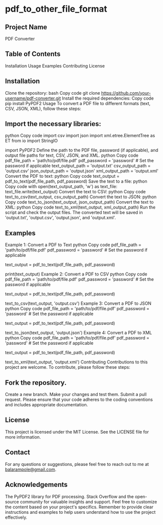 # pdf_to_other_file_format


## Project Name
PDF Converter

## Table of Contents
Installation
Usage
Examples
Contributing
License
## Installation
Clone the repository:
bash
Copy code
git clone https://github.com/your-username/pdf-converter.git
Install the required dependencies:
Copy code
pip install PyPDF2
Usage
To convert a PDF file to different formats (text, CSV, JSON, XML), follow these steps:

## Import the necessary libraries:
python
Copy code
import csv
import json
import xml.etree.ElementTree as ET
from io import StringIO

import PyPDF2
Define the path to the PDF file, password (if applicable), and output file paths for text, CSV, JSON, and XML.
python
Copy code
pdf_file_path = 'path/to/pdf/file.pdf'
pdf_password = 'password'  # Set the password if applicable
text_output_path = 'output.txt'
csv_output_path = 'output.csv'
json_output_path = 'output.json'
xml_output_path = 'output.xml'
Convert the PDF to text:
python
Copy code
text_output = pdf_to_text(pdf_file_path, pdf_password)
Save the text to a file:
python
Copy code
with open(text_output_path, 'w') as text_file:
    text_file.write(text_output)
Convert the text to CSV:
python
Copy code
text_to_csv(text_output, csv_output_path)
Convert the text to JSON:
python
Copy code
text_to_json(text_output, json_output_path)
Convert the text to XML:
python
Copy code
text_to_xml(text_output, xml_output_path)
Run the script and check the output files. The converted text will be saved in 'output.txt', 'output.csv', 'output.json', and 'output.xml'.
## Examples
Example 1: Convert a PDF to Text
python
Copy code
pdf_file_path = 'path/to/pdf/file.pdf'
pdf_password = 'password'  # Set the password if applicable

text_output = pdf_to_text(pdf_file_path, pdf_password)

print(text_output)
Example 2: Convert a PDF to CSV
python
Copy code
pdf_file_path = 'path/to/pdf/file.pdf'
pdf_password = 'password'  # Set the password if applicable

text_output = pdf_to_text(pdf_file_path, pdf_password)

text_to_csv(text_output, 'output.csv')
Example 3: Convert a PDF to JSON
python
Copy code
pdf_file_path = 'path/to/pdf/file.pdf'
pdf_password = 'password'  # Set the password if applicable

text_output = pdf_to_text(pdf_file_path, pdf_password)

text_to_json(text_output, 'output.json')
Example 4: Convert a PDF to XML
python
Copy code
pdf_file_path = 'path/to/pdf/file.pdf'
pdf_password = 'password'  # Set the password if applicable

text_output = pdf_to_text(pdf_file_path, pdf_password)

text_to_xml(text_output, 'output.xml')
Contributing
Contributions to this project are welcome. To contribute, please follow these steps:

## Fork the repository.
Create a new branch.
Make your changes and test them.
Submit a pull request.
Please ensure that your code adheres to the coding conventions and includes appropriate documentation.

## License
This project is licensed under the MIT License. See the LICENSE file for more information.

## Contact
For any questions or suggestions, please feel free to reach out to me at balarampole@gmail.com.

## Acknowledgements
The PyPDF2 library for PDF processing.
Stack Overflow and the open-source community for valuable insights and support.
Feel free to customize the content based on your project's specifics. Remember to provide clear instructions and examples to help users understand how to use the project effectively.

